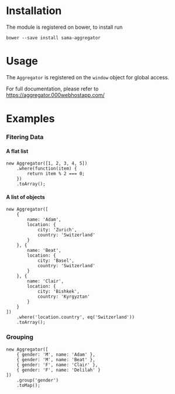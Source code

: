 Installation
============

The module is registered on bower, to install run
```
bower --save install sama-aggregator
```

Usage
=====

The `Aggregator` is registered on the `window` object for global access.

For full documentation, please refer to https://aggregator.000webhostapp.com/

Examples
========

### Fitering Data

#### A flat list
```
new Aggregator([1, 2, 3, 4, 5])
    .where(function(item) {
        return item % 2 === 0;
    })
    .toArray();
```

#### A list of objects
```
new Aggregator([
    {
        name: 'Adam',
        location: {
            city: 'Zurich',
            country: 'Switzerland'
        }
    }, {
        name: 'Beat',
        location: {
            city: 'Basel',
            country: 'Switzerland'
        }
    }, {
        name: 'Clair',
        location: {
            city: 'Bishkek',
            country: 'Kyrgyztan'
        }
    }
])
    .where('location.country', eq('Switzerland'))
    .toArray();
```

### Grouping

```
new Aggregator([
    { gender: 'M', name: 'Adam' },
    { gender: 'M', name: 'Beat' },
    { gender: 'F', name: 'Clair' },
    { gender: 'F', name: 'Delilah' }
])
    .group('gender')
    .toMap();
```
